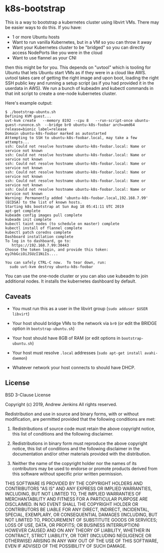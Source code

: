# k8s-bootstrap

This is a way to bootstrap a kubernetes cluster using libvirt VMs.  There may be
easier ways to do this.  If you have:

- 1 or more Ubuntu hosts
- Want to run vanilla Kubernetes, but in a VM so you can throw it away
- Want your Kubernetes cluster to be "bridged" so you can directly access
  NodePorts like you were in the cloud
- Want to use flannel as your CNI

then this might be for you.  This depends on "uvtool" which is tooling for
Ubuntu that lets Ubuntu start VMs as if they were in a cloud like AWS.  uvtool
takes care of getting the right image and upon boot, loading the right SSH
public key and running a setup script (as if you had provided it in the
userdata in AWS).  We run a bunch of kubeadm and kubectl commands in that init
script to create a one-node kubernetes cluster.

Here's example output:

```
$ ./bootstrap-ubuntu.sh
Defining KVM guest...
uvt-kvm create   --memory 8192 --cpu 8   --run-script-once ubuntu-guest-runonce.sh  --bridge br0 ubuntu-k8s-foobar arch=amd64 release=bionic label=release
Domain ubuntu-k8s-foobar marked as autostarted
Attempting to SSH to ubuntu-k8s-foobar.local, may take a few attempts...
ssh: Could not resolve hostname ubuntu-k8s-foobar.local: Name or service not known
ssh: Could not resolve hostname ubuntu-k8s-foobar.local: Name or service not known
ssh: Could not resolve hostname ubuntu-k8s-foobar.local: Name or service not known
ssh: Could not resolve hostname ubuntu-k8s-foobar.local: Name or service not known
ssh: Could not resolve hostname ubuntu-k8s-foobar.local: Name or service not known
ssh: Could not resolve hostname ubuntu-k8s-foobar.local: Name or service not known
Warning: Permanently added 'ubuntu-k8s-foobar.local,192.168.7.99' (ECDSA) to the list of known hosts.
Starting k8s bootstrap at Sun Aug 18 05:41:11 UTC 2019
apt-get complete
kubeadm config images pull complete
kubeadm init complete
kubectl taint nodes (to schedule on master) complete
kubectl install of flannel complete
kubectl patch coredns complete
Dashboard installation complete
To log in to dashboard, go to:
   https://192.168.7.99:30443
Choose the token login, and provide this token:
eyJhbGciOiJSUzI1NiIs....

You can safely CTRL-C now.  To tear down, run:
  sudo uvt-kvm destroy ubuntu-k8s-foobar
```

You can use the one-node cluster or you can also use kubeadm to join additional
nodes.  It installs the kubernetes dashboard by default.

## Caveats

- You must run this as a user in the libvirt group (`sudo adduser $USER libvirt`)

- Your host should bridge VMs to the network via `br0` (or edit the BRIDGE
option in `bootstrap-ubuntu.sh`)

- Your host should have 8GB of RAM (or edit options in `bootstrap-ubuntu.sh`)

- Your host must resolve `.local` addresses (`sudo apt-get install avahi-daemon`)

- Whatever network your host connects to should have DHCP.

## License

BSD 3-Clause License

Copyright (c) 2019, Andrew Jenkins
All rights reserved.

Redistribution and use in source and binary forms, with or without
modification, are permitted provided that the following conditions are met:

1. Redistributions of source code must retain the above copyright notice, this
   list of conditions and the following disclaimer.

2. Redistributions in binary form must reproduce the above copyright notice,
   this list of conditions and the following disclaimer in the documentation
   and/or other materials provided with the distribution.

3. Neither the name of the copyright holder nor the names of its
   contributors may be used to endorse or promote products derived from
   this software without specific prior written permission.

THIS SOFTWARE IS PROVIDED BY THE COPYRIGHT HOLDERS AND CONTRIBUTORS "AS IS"
AND ANY EXPRESS OR IMPLIED WARRANTIES, INCLUDING, BUT NOT LIMITED TO, THE
IMPLIED WARRANTIES OF MERCHANTABILITY AND FITNESS FOR A PARTICULAR PURPOSE ARE
DISCLAIMED. IN NO EVENT SHALL THE COPYRIGHT HOLDER OR CONTRIBUTORS BE LIABLE
FOR ANY DIRECT, INDIRECT, INCIDENTAL, SPECIAL, EXEMPLARY, OR CONSEQUENTIAL
DAMAGES (INCLUDING, BUT NOT LIMITED TO, PROCUREMENT OF SUBSTITUTE GOODS OR
SERVICES; LOSS OF USE, DATA, OR PROFITS; OR BUSINESS INTERRUPTION) HOWEVER
CAUSED AND ON ANY THEORY OF LIABILITY, WHETHER IN CONTRACT, STRICT LIABILITY,
OR TORT (INCLUDING NEGLIGENCE OR OTHERWISE) ARISING IN ANY WAY OUT OF THE USE
OF THIS SOFTWARE, EVEN IF ADVISED OF THE POSSIBILITY OF SUCH DAMAGE.
